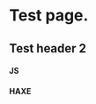 # Test page.

[](_examples/1.md ':include')

<!-- panels:start -->
<!-- div:title-panel -->

## Test header 2

<!-- div:left-panel -->

[](_examples/2.md ':include')

<!-- div:right-panel -->
<!-- tabs:start -->

#### **JS**

[](_examples/examples.js ':include :type=code :fragment=2')

#### **HAXE**

[](_examples/examples.hx ':include :type=code :fragment=2')

<!-- tabs:end -->
<!-- panels:end -->

[](_examples/3.md ':include')
